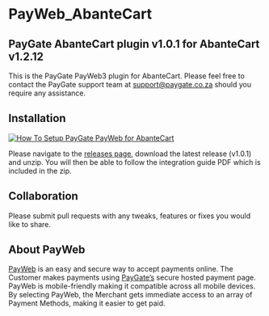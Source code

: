 # PayWeb_AbanteCart
## PayGate AbanteCart plugin v1.0.1 for AbanteCart v1.2.12

This is the PayGate PayWeb3 plugin for AbanteCart. Please feel free to contact the PayGate support team at support@paygate.co.za should you require any assistance.

## Installation
[![How To Setup PayGate PayWeb for AbanteCart](https://www.appinlet.com/wp-content/uploads/2018/09/AbanteCart-Integration.jpg)](https://www.youtube.com/watch?v=FP9nVXg1HLo "How To Setup PayGate PayWeb for AbanteCart")

Please navigate to the [releases page](https://github.com/PayGate/PayWeb_AbanteCart/releases), download the latest release (v1.0.1) and unzip. You will then be able to follow the integration guide PDF which is included in the zip.

## Collaboration

Please submit pull requests with any tweaks, features or fixes you would like to share.

## About PayWeb

[PayWeb](https://www.paygate.co.za/paygate-products/payweb/) is an easy and secure way to accept payments online. The Customer makes payments using [PayGate’s](https://www.paygate.co.za/) secure hosted payment page. PayWeb is mobile-friendly making it compatible across all mobile devices. By selecting PayWeb, the Merchant gets immediate access to an array of Payment Methods, making it easier to get paid.
